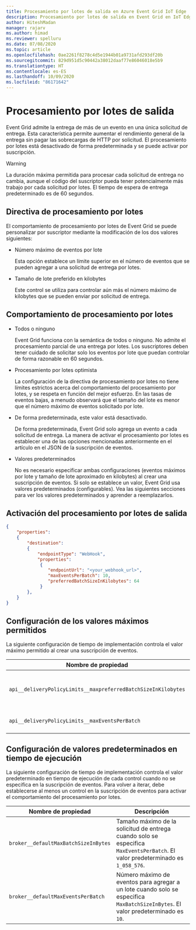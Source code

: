 ```yaml
---
title: Procesamiento por lotes de salida en Azure Event Grid IoT Edge | Microsoft Docs
description: Procesamiento por lotes de salida en Event Grid en IoT Edge.
author: HiteshMadan
manager: rajarv
ms.author: himad
ms.reviewer: spelluru
ms.date: 07/08/2020
ms.topic: article
ms.openlocfilehash: 0ae2261f8278c4d5e1944b01a9731afd293df20b
ms.sourcegitcommit: 829d951d5c90442a38012daaf77e86046018e5b9
ms.translationtype: HT
ms.contentlocale: es-ES
ms.lasthandoff: 10/09/2020
ms.locfileid: "86171642"
---
```

# <a name="output-batching"></a>Procesamiento por lotes de salida

Event Grid admite la entrega de más de un evento en una única solicitud de entrega. Esta característica permite aumentar el rendimiento general de la entrega sin pagar las sobrecargas de HTTP por solicitud. El procesamiento por lotes está desactivado de forma predeterminada y se puede activar por suscripción.

> [!WARNING]
> La duración máxima permitida para procesar cada solicitud de entrega no cambia, aunque el código del suscriptor pueda tener potencialmente más trabajo por cada solicitud por lotes. El tiempo de espera de entrega predeterminado es de 60 segundos.

## <a name="batching-policy"></a>Directiva de procesamiento por lotes

El comportamiento de procesamiento por lotes de Event Grid se puede personalizar por suscriptor mediante la modificación de los dos valores siguientes:

* Número máximo de eventos por lote

  Esta opción establece un límite superior en el número de eventos que se pueden agregar a una solicitud de entrega por lotes.

* Tamaño de lote preferido en kilobytes

  Este control se utiliza para controlar aún más el número máximo de kilobytes que se pueden enviar por solicitud de entrega.

## <a name="batching-behavior"></a>Comportamiento de procesamiento por lotes

* Todos o ninguno

  Event Grid funciona con la semántica de todos o ninguno. No admite el procesamiento parcial de una entrega por lotes. Los suscriptores deben tener cuidado de solicitar solo los eventos por lote que puedan controlar de forma razonable en 60 segundos.

* Procesamiento por lotes optimista

  La configuración de la directiva de procesamiento por lotes no tiene límites estrictos acerca del comportamiento del procesamiento por lotes, y se respeta en función del mejor esfuerzo. En las tasas de eventos bajas, a menudo observará que el tamaño del lote es menor que el número máximo de eventos solicitado por lote.

* De forma predeterminada, este valor está desactivado.

  De forma predeterminada, Event Grid solo agrega un evento a cada solicitud de entrega. La manera de activar el procesamiento por lotes es establecer una de las opciones mencionadas anteriormente en el artículo en el JSON de la suscripción de eventos.

* Valores predeterminados

  No es necesario especificar ambas configuraciones (eventos máximos por lote y tamaño de lote aproximado en kilobytes) al crear una suscripción de eventos. Si solo se establece un valor, Event Grid usa valores predeterminados (configurables). Vea las siguientes secciones para ver los valores predeterminados y aprender a reemplazarlos.

## <a name="turn-on-output-batching"></a>Activación del procesamiento por lotes de salida

```json
{
    "properties":
    {
        "destination":
        {
            "endpointType": "WebHook",
            "properties":
             {
                "endpointUrl": "<your_webhook_url>",
                "maxEventsPerBatch": 10,
                "preferredBatchSizeInKilobytes": 64
             }
        },
    }
}
```

## <a name="configuring-maximum-allowed-values"></a>Configuración de los valores máximos permitidos

La siguiente configuración de tiempo de implementación controla el valor máximo permitido al crear una suscripción de eventos.

| Nombre de propiedad | Descripción |
| ------------- | ----------- | 
| `api__deliveryPolicyLimits__maxpreferredBatchSizeInKilobytes` | Valor máximo permitido para el control `PreferredBatchSizeInKilobytes`. El valor predeterminado es `1033`.
| `api__deliveryPolicyLimits__maxEventsPerBatch` | Valor máximo permitido para el control `MaxEventsPerBatch`. El valor predeterminado es `50`.

## <a name="configuring-runtime-default-values"></a>Configuración de valores predeterminados en tiempo de ejecución

La siguiente configuración de tiempo de implementación controla el valor predeterminado en tiempo de ejecución de cada control cuando no se especifica en la suscripción de eventos. Para volver a iterar, debe establecerse al menos un control en la suscripción de eventos para activar el comportamiento del procesamiento por lotes.

| Nombre de propiedad | Descripción |
| ------------- | ----------- |
| `broker__defaultMaxBatchSizeInBytes` | Tamaño máximo de la solicitud de entrega cuando solo se especifica `MaxEventsPerBatch`. El valor predeterminado es `1_058_576`.
| `broker__defaultMaxEventsPerBatch` | Número máximo de eventos para agregar a un lote cuando solo se especifica `MaxBatchSizeInBytes`. El valor predeterminado es `10`.
